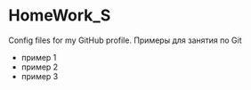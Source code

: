 # HomeWork_S
Config files for my GitHub profile.
Примеры для занятия по Git
- пример 1
- пример 2
- пример 3

